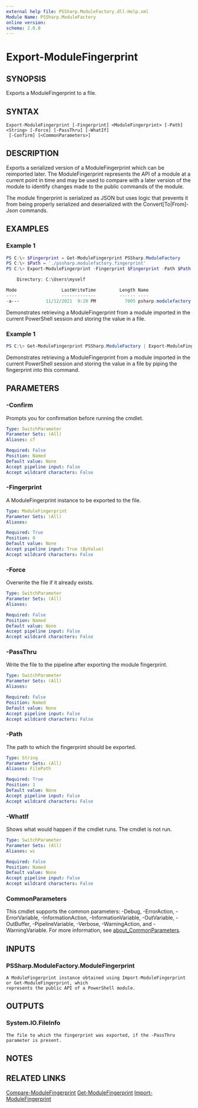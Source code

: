 ```yaml
---
external help file: PSSharp.ModuleFactory.dll-Help.xml
Module Name: PSSharp.ModuleFactory
online version:
schema: 2.0.0
---
```


# Export-ModuleFingerprint

## SYNOPSIS
Exports a ModuleFingerprint to a file.

## SYNTAX

```
Export-ModuleFingerprint [-Fingerprint] <ModuleFingerprint> [-Path] <String> [-Force] [-PassThru] [-WhatIf]
 [-Confirm] [<CommonParameters>]
```

## DESCRIPTION
Exports a serialized version of a ModuleFingerprint which can be reimported later. The ModuleFingerprint
represents the API of a module at a current point in time and may be used to compare with a later version
of the module to identify changes made to the public commands of the module.

The module fingerprint is serialized as JSON but uses logic that prevents it from being properly serialized
and deserialized with the Convert[To|From]-Json commands.

## EXAMPLES

### Example 1
```powershell
PS C:\> $Fingerprint = Get-ModuleFingerprint PSSharp.ModuleFactory
PS C:\> $Path = './pssharp.modulefactory.fingerprint'
PS C:\> Export-ModuleFingerprint -Fingerprint $Fingerprint -Path $Path -PassThru

    Directory: C:\Users\myself

Mode                 LastWriteTime         Length Name
----                 -------------         ------ ----
-a---          11/12/2021  9:28 PM           7005 psharp.modulefactory.fingerprint
```

Demonstrates retrieving a ModuleFingerprint from a module imported in the current PowerShell session and storing
the value in a file.

### Example 1
```powershell
PS C:\> Get-ModuleFingerprint PSSharp.ModuleFactory | Export-ModuleFingerprint -Path '.\pssharp.modulefactory.fingerprint'
```

Demonstrates retrieving a ModuleFingerprint from a module imported in the current PowerShell session and storing
the value in a file by piping the fingerprint into this command.

## PARAMETERS

### -Confirm
Prompts you for confirmation before running the cmdlet.

```yaml
Type: SwitchParameter
Parameter Sets: (All)
Aliases: cf

Required: False
Position: Named
Default value: None
Accept pipeline input: False
Accept wildcard characters: False
```

### -Fingerprint
A ModuleFingerprint instance to be exported to the file.

```yaml
Type: ModuleFingerprint
Parameter Sets: (All)
Aliases:

Required: True
Position: 0
Default value: None
Accept pipeline input: True (ByValue)
Accept wildcard characters: False
```

### -Force
Overwrite the file if it already exists.

```yaml
Type: SwitchParameter
Parameter Sets: (All)
Aliases:

Required: False
Position: Named
Default value: None
Accept pipeline input: False
Accept wildcard characters: False
```

### -PassThru
Write the file to the pipeline after exporting the module fingerprint.

```yaml
Type: SwitchParameter
Parameter Sets: (All)
Aliases:

Required: False
Position: Named
Default value: None
Accept pipeline input: False
Accept wildcard characters: False
```

### -Path
The path to which the fingerprint should be exported.

```yaml
Type: String
Parameter Sets: (All)
Aliases: FilePath

Required: True
Position: 1
Default value: None
Accept pipeline input: False
Accept wildcard characters: False
```

### -WhatIf
Shows what would happen if the cmdlet runs.
The cmdlet is not run.

```yaml
Type: SwitchParameter
Parameter Sets: (All)
Aliases: wi

Required: False
Position: Named
Default value: None
Accept pipeline input: False
Accept wildcard characters: False
```

### CommonParameters
This cmdlet supports the common parameters: -Debug, -ErrorAction, -ErrorVariable, -InformationAction, -InformationVariable, -OutVariable, -OutBuffer, -PipelineVariable, -Verbose, -WarningAction, and -WarningVariable. For more information, see [about_CommonParameters](http://go.microsoft.com/fwlink/?LinkID=113216).

## INPUTS

### PSSharp.ModuleFactory.ModuleFingerprint
    A ModuleFingerprint instance obtained using Import-ModuleFingerprint or Get-ModuleFingerprint, which
    represents the public API of a PowerShell module.

## OUTPUTS

### System.IO.FileInfo
    The file to which the fingerprint was exported, if the -PassThru parameter is present.

## NOTES

## RELATED LINKS
[Compare-ModuleFingerprint]()
[Get-ModuleFingerprint]()
[Import-ModuleFingerprint]()
